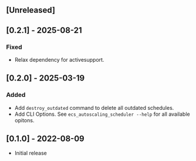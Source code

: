 ## [Unreleased]

## [0.2.1] - 2025-08-21

### Fixed

- Relax dependency for activesupport.

## [0.2.0] - 2025-03-19

### Added

- Add `destroy_outdated` command to delete all outdated schedules.
- Add CLI Options. See `ecs_autoscaling_scheduler --help` for all available opitons.

## [0.1.0] - 2022-08-09

- Initial release
